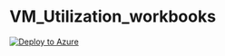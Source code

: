 # VM_Utilization_workbooks
 
 [![Deploy to Azure](https://aka.ms/deploytoazurebutton)](https://portal.azure.com/#create/Microsoft.Template/uri/https%3A%2F%2Fraw.githubusercontent.com%2FKatef-Cloud%2FAzure-Monitor%2Fmain%2FMy%2520Custom%2520Workbooks%2FVM%2520Utilization%2520Workbooks%2FVM_Utilizations_workbooks.json)
